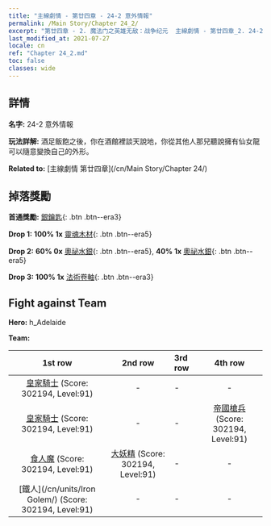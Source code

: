 ```yaml
---
title: "主線劇情 - 第廿四章 - 24-2 意外情報"
permalink: /Main Story/Chapter 24_2/
excerpt: "第廿四章 - 2. 魔法门之英雄无敌：战争纪元  主線劇情 - 第廿四章_2. 24-2 意外情報"
last_modified_at: 2021-07-27
locale: cn
ref: "Chapter 24_2.md"
toc: false
classes: wide
---
```


## 詳情

 **名字:** 24-2 意外情報

 **玩法詳解:** 酒足飯飽之後，你在酒館裡談天說地，你從其他人那兒聽說擁有仙女龍可以隨意變換自己的外形。

 **Related to:** [主線劇情 第廿四章](/cn/Main Story/Chapter 24/)

## 掉落獎勵

 **首通獎勵:** [銀鑰匙](/cn/Items/con_693/){: .btn .btn--era3}

 **Drop 1:** **100% 1x** [靈魂木材](/cn/Items/mat_83/){: .btn .btn--era5}

 **Drop 2:** **60% 0x** [奧祕水銀](/cn/Items/mat_77/){: .btn .btn--era5}, **40% 1x** [奧祕水銀](/cn/Items/mat_77/){: .btn .btn--era5}

 **Drop 3:** **100% 1x** [法術卷軸](/cn/Items/con_694/){: .btn .btn--era3}


## Fight against Team
 **Hero:** h_Adelaide

 **Team:**


  | 1st row | 2nd row | 3rd row | 4th row |
  |:----:|:----:|:----|:----:|
  | [皇家騎士](/cn/units/Cavalier/) (Score: 302194, Level:91)  | - | - | - |
  | [皇家騎士](/cn/units/Cavalier/) (Score: 302194, Level:91)  | - | - | [帝國槍兵](/cn/units/Pikeman/) (Score: 302194, Level:91)  |
  | [食人魔](/cn/units/Ogre/) (Score: 302194, Level:91)  | [大妖精](/cn/units/Gremlin/) (Score: 302194, Level:91)  | - | - |
  | [鐵人](/cn/units/Iron Golem/) (Score: 302194, Level:91)  | - | - | - |


